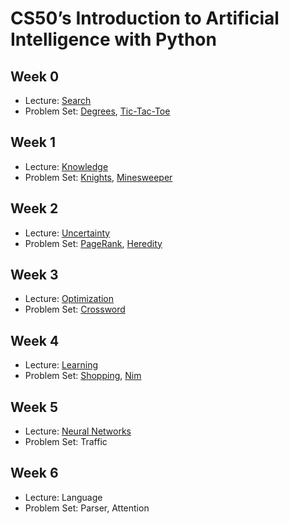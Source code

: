 # CS50’s Introduction to Artificial Intelligence with Python

## Week 0

- Lecture: [Search](src0)
- Problem Set: [Degrees](degrees), [Tic-Tac-Toe](tictactoe)

## Week 1

- Lecture: [Knowledge](src1)
- Problem Set: [Knights](knights), [Minesweeper](minesweeper)

## Week 2

- Lecture: [Uncertainty](src2)
- Problem Set: [PageRank](pagerank), [Heredity](heredity)

## Week 3

- Lecture: [Optimization](src3)
- Problem Set: [Crossword](crossword)

## Week 4

- Lecture: [Learning](src4)
- Problem Set: [Shopping](shopping), [Nim](nim)

## Week 5

- Lecture: [Neural Networks](src5)
- Problem Set: Traffic

## Week 6

- Lecture: Language
- Problem Set: Parser, Attention
